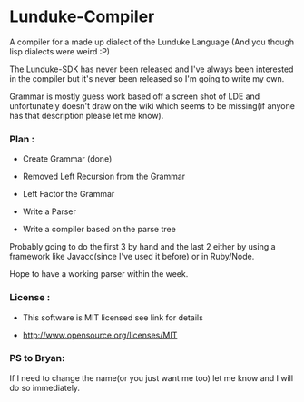 Lunduke-Compiler
================

A compiler for a made up dialect of the Lunduke Language (And you though lisp dialects were weird :P) 

The Lunduke-SDK has never been released and I've always been interested in the compiler but it's never been released so I'm going to write my own.

Grammar is mostly guess work based off a screen shot of LDE and unfortunately doesn't draw on the wiki which seems to be missing(if anyone has that description please let me know).

### Plan :

* Create Grammar (done)

* Removed Left Recursion from the Grammar

* Left Factor the Grammar

* Write a Parser

* Write a compiler based on the parse tree

Probably going to do the first 3 by hand and the last 2 either by using a framework like Javacc(since I've used it before) or in Ruby/Node.

Hope to have a working parser within the week.

### License :

* This software is MIT licensed see link for details

* http://www.opensource.org/licenses/MIT

### PS to Bryan:

If I need to change the name(or you just want me too) let me know and I will do so immediately.